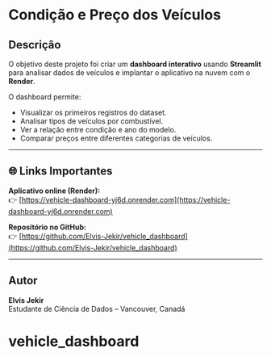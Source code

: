 # Condição e Preço dos Veículos

## Descrição
O objetivo deste projeto foi criar um **dashboard interativo** usando **Streamlit** para analisar dados de veículos e implantar o aplicativo na nuvem com o **Render**.

O dashboard permite:
- Visualizar os primeiros registros do dataset.
- Analisar tipos de veículos por combustível.
- Ver a relação entre condição e ano do modelo.
- Comparar preços entre diferentes categorias de veículos.

---

## 🌐 Links Importantes
**Aplicativo online (Render):**  
👉 [https://vehicle-dashboard-yj6d.onrender.com](https://vehicle-dashboard-yj6d.onrender.com)

**Repositório no GitHub:**  
👉 [https://github.com/Elvis-Jekir/vehicle_dashboard](https://github.com/Elvis-Jekir/vehicle_dashboard)

---

## Autor
**Elvis Jekir**  
Estudante de Ciência de Dados – Vancouver, Canadá
# vehicle_dashboard
